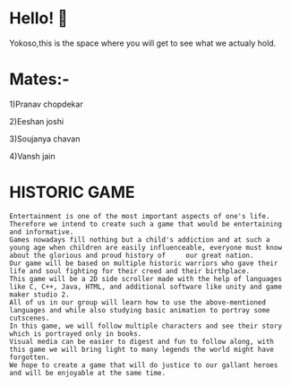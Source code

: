 # Hello! 👋
Yokoso,this is the space where you will get to see what we actualy hold.

# Mates:-
1)Pranav chopdekar 

2)Eeshan joshi

3)Soujanya chavan

4)Vansh jain
  
# HISTORIC GAME
                                                                                     
	Entertainment is one of the most important aspects of one's life. 
    Therefore we intend to create such a game that would be entertaining and informative. 
    Games nowadays fill nothing but a child's addiction and at such a young age when children are easily influenceable, everyone must know about the glorious and proud history of     our great nation. 
    Our game will be based on multiple historic warriors who gave their life and soul fighting for their creed and their birthplace. 
    This game will be a 2D side scroller made with the help of languages like C, C++, Java, HTML, and additional software like unity and game maker studio 2. 
    All of us in our group will learn how to use the above-mentioned languages and while also studying basic animation to portray some cutscenes. 
  	In this game, we will follow multiple characters and see their story which is portrayed only in books. 
    Visual media can be easier to digest and fun to follow along, with this game we will bring light to many legends the world might have forgotten. 
    We hope to create a game that will do justice to our gallant heroes and will be enjoyable at the same time.


